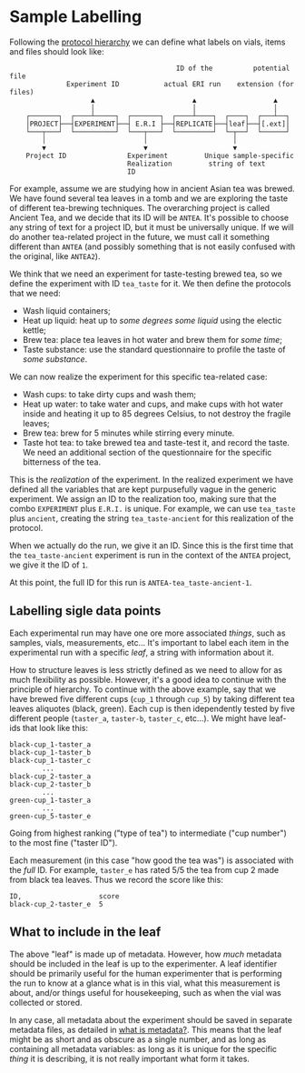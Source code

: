 # Sample Labelling

Following the [protocol hierarchy](/prep/protocols.md) we can define what
labels on vials, items and files should look like:
```
                                         ID of the          potential file
              Experiment ID           actual ERI run    extension (for files)
                    ▲                        ▲                   ▲
                    │                        │                   │
    ┌───────┐  ┌────┴─────┐  ┌───────┐  ┌────┴────┐  ┌────┐  ┌───┴──┐
    │PROJECT├──┤EXPERIMENT├──┤ E.R.I ├──┤REPLICATE├──┤leaf├──┤[.ext]│
    └───┬───┘  └──────────┘  └───┬───┘  └─────────┘  └─┬──┘  └──────┘
        │                        │                     │
        ▼                        ▼                     ▼
    Project ID               Experiment         Unique sample-specific
                             Realization         string of text
                             ID
```

For example, assume we are studying how in ancient Asian tea was brewed.
We have found several tea leaves in a tomb and we are exploring the taste of
different tea-brewing techniques.
The overarching project is called Ancient Tea, and we decide that its ID will
be `ANTEA`.
It's possible to choose any string of text for a project ID, but it must be
universally unique. If we will do another tea-related project in the future,
we must call it something different than `ANTEA` (and possibly something that is
not easily confused with the original, like `ANTEA2`).

We think that we need an experiment for taste-testing brewed tea, so we define
the experiment with ID `tea_taste` for it.
We then define the protocols that we need:
- Wash liquid containers;
- Heat up liquid: heat up to *some degrees* *some liquid* using the
  electic kettle;
- Brew tea: place tea leaves in hot water and brew them for *some time*;
- Taste substance: use the standard questionnaire to profile the taste of
  *some substance*.

We can now realize the experiment for this specific tea-related case:
- Wash cups: to take dirty cups and wash them;
- Heat up water: to take water and cups, and make cups with hot water inside
  and heating it up to 85 degrees Celsius, to not destroy the fragile leaves;
- Brew tea: brew for 5 minutes while stirring every minute.
- Taste hot tea: to take brewed tea and taste-test it, and record the taste.
  We need an additional section of the questionnaire for the specific bitterness
  of the tea.

This is the *realization* of the experiment. In the realized experiment we
have defined all the variables that are kept purpusefully vague in the generic
experiment.
We assign an ID to the realization too, making sure that the combo `EXPERIMENT`
plus `E.R.I.` is unique. For example, we can use `tea_taste` plus `ancient`,
creating the string `tea_taste-ancient` for this realization of the protocol.

When we actually do the run, we give it an ID. Since this is the first time
that the `tea_taste-ancient` experiment is run in the context of the `ANTEA`
project, we give it the ID of `1`.

At this point, the full ID for this run is `ANTEA-tea_taste-ancient-1`.

## Labelling sigle data points
Each experimental run may have one ore more associated *things*, such as
samples, vials, measurements, etc...
It's important to label each item in the experimental run with a specific
*leaf*, a string with information about it.

How to structure leaves is less strictly defined as we need to allow for
as much flexibility as possible.
However, it's a good idea to continue with the principle of hierarchy.
To continue with the above example, say that we have brewed five different
cups (`cup_1` through `cup_5`) by taking different tea leaves aliquotes (black,
green). Each cup is then idependently tested by five different people 
(`taster_a`, `taster-b`, `taster_c`, etc...).
We might have leaf-ids that look like this:
```
black-cup_1-taster_a
black-cup_1-taster_b
black-cup_1-taster_c
        ...
black-cup_2-taster_a
black-cup_2-taster_b
        ...
green-cup_1-taster_a
        ...
green-cup_5-taster_e
```
Going from highest ranking ("type of tea") to intermediate ("cup number") to
the most fine ("taster ID").

Each measurement (in this case "how good the tea was") is associated with the
*full* ID. For example, `taster_e` has rated 5/5 the tea from cup 2 made from
black tea leaves.
Thus we record the score like this:
```
ID,                   score
black-cup_2-taster_e  5
```

## What to include in the leaf
The above "leaf" is made up of metadata.
However, how *much* metadata should be included in the leaf is up to the
experimenter. A leaf identifier should be primarily useful for the human
experimenter that is performing the run to know at a glance what is in this
vial, what this measurement is about, and/or things useful for housekeeping,
such as when the vial was collected or stored.

In any case, all metadata about the experiment should be saved in separate
metadata files, as detailed in [what is metadata?](/intro_to_metadata.md).
This means that the leaf might be as short and as obscure as a single number,
and as long as containing all metadata variables: as long as it is unique for
the specific *thing* it is describing, it is not really important what form
it takes.

